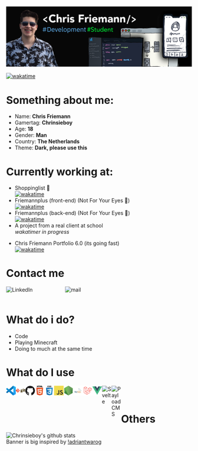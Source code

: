 [![Some banner of some kind](https://github.com/Chrinsieboy/Chrinsieboy/blob/master/github.png?raw=true)](https://chris.friemann.nl)

[![wakatime](https://wakatime.com/badge/user/1d1f8a72-ada4-4696-b645-46d5cb47a200.svg)](https://wakatime.com/@1d1f8a72-ada4-4696-b645-46d5cb47a200)

# Something about me:
- Name: **Chris Friemann**
- Gamertag: **Chrinsieboy**
- Age: **18**
- Gender: **Man**
- Country: **The Netherlands**
- Theme: **Dark, please use this**

# Currently working at:
- Shoppinglist 🛒 <br/>
[![wakatime](https://wakatime.com/badge/user/1d1f8a72-ada4-4696-b645-46d5cb47a200/project/4b93d051-0c62-45e5-a4e6-e031ba4b41ac.svg)](https://wakatime.com/badge/user/1d1f8a72-ada4-4696-b645-46d5cb47a200/project/4b93d051-0c62-45e5-a4e6-e031ba4b41ac)
- Friemannplus (front-end) (Not For Your Eyes 👀) <br/>
[![wakatime](https://wakatime.com/badge/user/1d1f8a72-ada4-4696-b645-46d5cb47a200/project/3879ee2e-d26e-42d6-ab9d-b7877835dc06.svg)](https://wakatime.com/badge/user/1d1f8a72-ada4-4696-b645-46d5cb47a200/project/3879ee2e-d26e-42d6-ab9d-b7877835dc06)
- Friemannplus (back-end) (Not For Your Eyes 👀) <br/>
[![wakatime](https://wakatime.com/badge/user/1d1f8a72-ada4-4696-b645-46d5cb47a200/project/077a14dd-1d2f-4a32-a269-acfa570fd2e9.svg)](https://wakatime.com/badge/user/1d1f8a72-ada4-4696-b645-46d5cb47a200/project/077a14dd-1d2f-4a32-a269-acfa570fd2e9)
- A project from a real client at school<br/>
_wakatimer in progress_
<!-- wakatimer -->
- Chris Friemann Portfolio 6.0 (its going fast) <br/>
[![wakatime](https://wakatime.com/badge/user/1d1f8a72-ada4-4696-b645-46d5cb47a200/project/5a816207-1da2-4eb6-a857-4af872a969ca.svg)](https://wakatime.com/badge/user/1d1f8a72-ada4-4696-b645-46d5cb47a200/project/5a816207-1da2-4eb6-a857-4af872a969ca)

# Contact me 
[<img align="left" alt="LinkedIn" width="160" src="https://github.com/melanieshi0120/melanieshi0120/blob/master/linkedin.ico" />]( http://www.linkedin.com/in/chrisfriemann) [<img align="left" alt="mail" width="90" src="https://cdn.vox-cdn.com/thumbor/8fWz6qpiMYMsZhY4vrc9Vhl5yL8=/0x110:1320x770/fit-in/1200x600/cdn.vox-cdn.com/uploads/chorus_asset/file/21939811/newgmaillogo.jpg" />](mailto:contact@chris.friemann.nl)
<br /><br />

# What do i do?
- Code
- Playing Minecraft
- Doing to much at the same time

# What do I use
<img align="left" alt="Visual Studio Code" width="26px" src="https://raw.githubusercontent.com/github/explore/80688e429a7d4ef2fca1e82350fe8e3517d3494d/topics/visual-studio-code/visual-studio-code.png" />
<img align="left" alt="Git" width="26px" src="https://raw.githubusercontent.com/github/explore/80688e429a7d4ef2fca1e82350fe8e3517d3494d/topics/git/git.png" />
<img align="left" alt="GitHub" width="26px" src="https://raw.githubusercontent.com/github/explore/78df643247d429f6cc873026c0622819ad797942/topics/github/github.png" />
<img align="left" alt="HTML5" width="26px" src="https://raw.githubusercontent.com/github/explore/80688e429a7d4ef2fca1e82350fe8e3517d3494d/topics/html/html.png" />
<img align="left" alt="CSS3" width="26px" src="https://raw.githubusercontent.com/github/explore/80688e429a7d4ef2fca1e82350fe8e3517d3494d/topics/css/css.png" />
<img align="left" alt="JavaScript" width="26px" src="https://raw.githubusercontent.com/github/explore/80688e429a7d4ef2fca1e82350fe8e3517d3494d/topics/javascript/javascript.png" />
<img align="left" alt="Node.js" width="26px" src="https://raw.githubusercontent.com/github/explore/80688e429a7d4ef2fca1e82350fe8e3517d3494d/topics/nodejs/nodejs.png" />
<img align="left" alt="MySQL" width="26px" src="https://raw.githubusercontent.com/github/explore/80688e429a7d4ef2fca1e82350fe8e3517d3494d/topics/mysql/mysql.png" />
<img align="left" alt="Laravel" width="26px" src="https://raw.githubusercontent.com/github/explore/80688e429a7d4ef2fca1e82350fe8e3517d3494d/topics/laravel/laravel.png" />
<img align="left" alt="Vuejs" width="26px" src="https://raw.githubusercontent.com/github/explore/80688e429a7d4ef2fca1e82350fe8e3517d3494d/topics/vue/vue.png" />
<img align="left" alt="Svelte" width="26px" src="https://avatars.githubusercontent.com/u/23617963?s=280&v=4" />
<img align="left" alt="PayloadCMS" width="26px" src="https://avatars.githubusercontent.com/u/62968818?s=280&v=4" />
<br/>
<br/>

# Others
![Chrinsieboy's github stats](https://github-readme-stats.vercel.app/api?username=chrinsieboy&show_icons=true&theme=github_dark )<br/>
Banner is big inspired by [!adriantwarog](https://github.com/adriantwarog)
